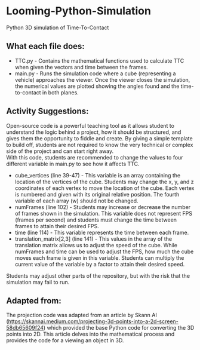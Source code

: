 # Looming-Python-Simulation
Python 3D simulation of Time-To-Contact

## What each file does:
* TTC.py - Contains the mathematical functions used to calculate TTC when given the vectors and time between the frames.
* main.py - Runs the simulation code where a cube (representing a vehicle) approaches the viewer. Once the viewer closes the simulation, the numerical values are plotted showing the angles found and the time-to-contact in both planes.

## Activity Suggestions:
Open-source code is a powerful teaching tool as it allows student to understand the logic behind a project, how it should be structured, and gives them the opportunity to fiddle and create. By giving a simple template to build off, students are not required to know the very technical or complex side of the project and can start right away.  
With this code, students are recommended to change the values to four different variable in main.py to see how it affects TTC.
* cube_vertices (line 39-47) - This variable is an array containing the location of the vertices of the cube. Students may change the x, y, and z coordinates of each vertex to move the location of the cube. Each vertex is numbered and given with its original relative position. The fourth variable of each array (w) should not be changed.
* numFrames (line 102) - Students may increase or decrease the number of frames shown in the simulation. This variable does not represent FPS (frames per second) and students must change the time between frames to attain their desired FPS.
* time (line 114) - This variable represents the time between each frame.
* translation_matrix[2,3] (line 141) - This values in the array of the translation matrix allows us to adjust the speed of the cube. While numFrames and time can be used to adjust the FPS, how much the cube moves each frame is given in this variable. Students can multiply the current value of the variable by a factor to attain their desired speed.

Students may adjust other parts of the repository, but with the risk that the simulation may fail to run.

## Adapted from:
The projection code was adapted from an article by Skann AI (https://skannai.medium.com/projecting-3d-points-into-a-2d-screen-58db65609f24) which provided the base Python code for converting the 3D points into 2D. This article delves into the mathematical process and provides the code for a viewing an object in 3D.
